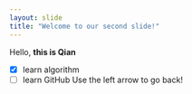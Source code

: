```yaml
---
layout: slide
title: "Welcome to our second slide!"
---
```

Hello, **this is Qian**
- [x] learn algorithm
- [ ] learn GitHub
Use the left arrow to go back!
